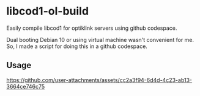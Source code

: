 # libcod1-ol-build
Easily compile libcod1 for optiklink servers using github codespace.

Dual booting Debian 10 or using virtual machine wasn't convenient for me.
So, I made a script for doing this in a github codespace.

## Usage

https://github.com/user-attachments/assets/cc2a3f94-6d4d-4c23-ab13-3664ce746c75
